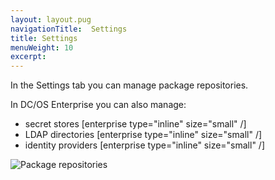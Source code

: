 ```yaml
---
layout: layout.pug
navigationTitle:  Settings
title: Settings
menuWeight: 10
excerpt:
---
```


In the Settings tab you can manage package repositories.

In DC/OS Enterprise you can also manage:

- secret stores [enterprise type="inline" size="small" /]
- LDAP directories [enterprise type="inline" size="small" /]
- identity providers [enterprise type="inline" size="small" /]

![Package repositories](/1.9/img/package-repositories.png)

